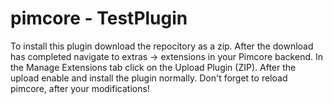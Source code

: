 # pimcore - TestPlugin


To install this plugin download the repocitory as a zip. After the download has completed navigate to extras -> extensions in your Pimcore backend. In the Manage Extensions tab
click on the Upload Plugin (ZIP). After the upload enable and install the plugin normally. Don't forget to reload pimcore, after your modifications!
